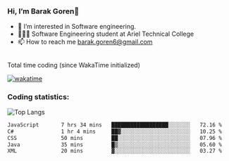 ###  Hi, I’m Barak Goren👋
- 👀 I’m interested in Software engineering.
- 👨🏼‍🎓 Software Engineering student at Ariel Technical College
- 📫 How to reach me barak.goren6@gmail.com
##
Total time coding (since WakaTime initialized)

[![wakatime](https://wakatime.com/badge/user/5cc5ec80-a806-4ca2-a704-db29274e48cd.svg)](https://wakatime.com/@5cc5ec80-a806-4ca2-a704-db29274e48cd)

   
### Coding statistics:

![Top Langs](https://github-readme-stats.vercel.app/api/top-langs/?username=barakgoren&layout=compact&langs_count=30&exclude_repo=ML_learning&line_height=25)


<!--START_SECTION:waka-->

```txt
JavaScript       7 hrs 34 mins   ██████████████████░░░░░░░   72.16 %
C#               1 hr 4 mins     ██▓░░░░░░░░░░░░░░░░░░░░░░   10.25 %
CSS              50 mins         ██░░░░░░░░░░░░░░░░░░░░░░░   07.96 %
Java             35 mins         █▒░░░░░░░░░░░░░░░░░░░░░░░   05.60 %
XML              20 mins         ▓░░░░░░░░░░░░░░░░░░░░░░░░   03.27 %
```

<!--END_SECTION:waka-->

<!---
barakgoren/barakgoren is a ✨ special ✨ repository because its `README.md` (this file) appears on your GitHub profile.
You can click the Preview link to take a look at your changes.
--->
